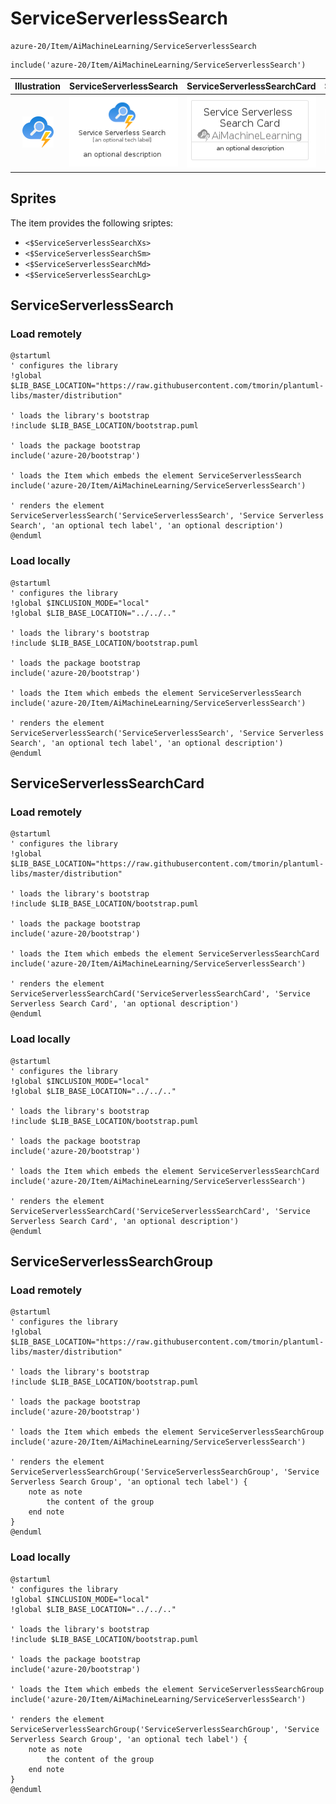 # ServiceServerlessSearch


```text
azure-20/Item/AiMachineLearning/ServiceServerlessSearch
```

```text
include('azure-20/Item/AiMachineLearning/ServiceServerlessSearch')
```



| Illustration | ServiceServerlessSearch | ServiceServerlessSearchCard | ServiceServerlessSearchGroup |
| :---: | :---: | :---: | :---: |
| ![illustration for Illustration](../../../azure-20/Item/AiMachineLearning/ServiceServerlessSearch.png) | ![illustration for ServiceServerlessSearch](../../../azure-20/Item/AiMachineLearning/ServiceServerlessSearch.Local.png) | ![illustration for ServiceServerlessSearchCard](../../../azure-20/Item/AiMachineLearning/ServiceServerlessSearchCard.Local.png) | ![illustration for ServiceServerlessSearchGroup](../../../azure-20/Item/AiMachineLearning/ServiceServerlessSearchGroup.Local.png) |



## Sprites
The item provides the following sriptes:

- `<$ServiceServerlessSearchXs>`
- `<$ServiceServerlessSearchSm>`
- `<$ServiceServerlessSearchMd>`
- `<$ServiceServerlessSearchLg>`





## ServiceServerlessSearch

### Load remotely
```plantuml
@startuml
' configures the library
!global $LIB_BASE_LOCATION="https://raw.githubusercontent.com/tmorin/plantuml-libs/master/distribution"

' loads the library's bootstrap
!include $LIB_BASE_LOCATION/bootstrap.puml

' loads the package bootstrap
include('azure-20/bootstrap')

' loads the Item which embeds the element ServiceServerlessSearch
include('azure-20/Item/AiMachineLearning/ServiceServerlessSearch')

' renders the element
ServiceServerlessSearch('ServiceServerlessSearch', 'Service Serverless Search', 'an optional tech label', 'an optional description')
@enduml
```

### Load locally
```plantuml
@startuml
' configures the library
!global $INCLUSION_MODE="local"
!global $LIB_BASE_LOCATION="../../.."

' loads the library's bootstrap
!include $LIB_BASE_LOCATION/bootstrap.puml

' loads the package bootstrap
include('azure-20/bootstrap')

' loads the Item which embeds the element ServiceServerlessSearch
include('azure-20/Item/AiMachineLearning/ServiceServerlessSearch')

' renders the element
ServiceServerlessSearch('ServiceServerlessSearch', 'Service Serverless Search', 'an optional tech label', 'an optional description')
@enduml
```

## ServiceServerlessSearchCard

### Load remotely
```plantuml
@startuml
' configures the library
!global $LIB_BASE_LOCATION="https://raw.githubusercontent.com/tmorin/plantuml-libs/master/distribution"

' loads the library's bootstrap
!include $LIB_BASE_LOCATION/bootstrap.puml

' loads the package bootstrap
include('azure-20/bootstrap')

' loads the Item which embeds the element ServiceServerlessSearchCard
include('azure-20/Item/AiMachineLearning/ServiceServerlessSearch')

' renders the element
ServiceServerlessSearchCard('ServiceServerlessSearchCard', 'Service Serverless Search Card', 'an optional description')
@enduml
```

### Load locally
```plantuml
@startuml
' configures the library
!global $INCLUSION_MODE="local"
!global $LIB_BASE_LOCATION="../../.."

' loads the library's bootstrap
!include $LIB_BASE_LOCATION/bootstrap.puml

' loads the package bootstrap
include('azure-20/bootstrap')

' loads the Item which embeds the element ServiceServerlessSearchCard
include('azure-20/Item/AiMachineLearning/ServiceServerlessSearch')

' renders the element
ServiceServerlessSearchCard('ServiceServerlessSearchCard', 'Service Serverless Search Card', 'an optional description')
@enduml
```

## ServiceServerlessSearchGroup

### Load remotely
```plantuml
@startuml
' configures the library
!global $LIB_BASE_LOCATION="https://raw.githubusercontent.com/tmorin/plantuml-libs/master/distribution"

' loads the library's bootstrap
!include $LIB_BASE_LOCATION/bootstrap.puml

' loads the package bootstrap
include('azure-20/bootstrap')

' loads the Item which embeds the element ServiceServerlessSearchGroup
include('azure-20/Item/AiMachineLearning/ServiceServerlessSearch')

' renders the element
ServiceServerlessSearchGroup('ServiceServerlessSearchGroup', 'Service Serverless Search Group', 'an optional tech label') {
    note as note
        the content of the group
    end note
}
@enduml
```

### Load locally
```plantuml
@startuml
' configures the library
!global $INCLUSION_MODE="local"
!global $LIB_BASE_LOCATION="../../.."

' loads the library's bootstrap
!include $LIB_BASE_LOCATION/bootstrap.puml

' loads the package bootstrap
include('azure-20/bootstrap')

' loads the Item which embeds the element ServiceServerlessSearchGroup
include('azure-20/Item/AiMachineLearning/ServiceServerlessSearch')

' renders the element
ServiceServerlessSearchGroup('ServiceServerlessSearchGroup', 'Service Serverless Search Group', 'an optional tech label') {
    note as note
        the content of the group
    end note
}
@enduml
```


